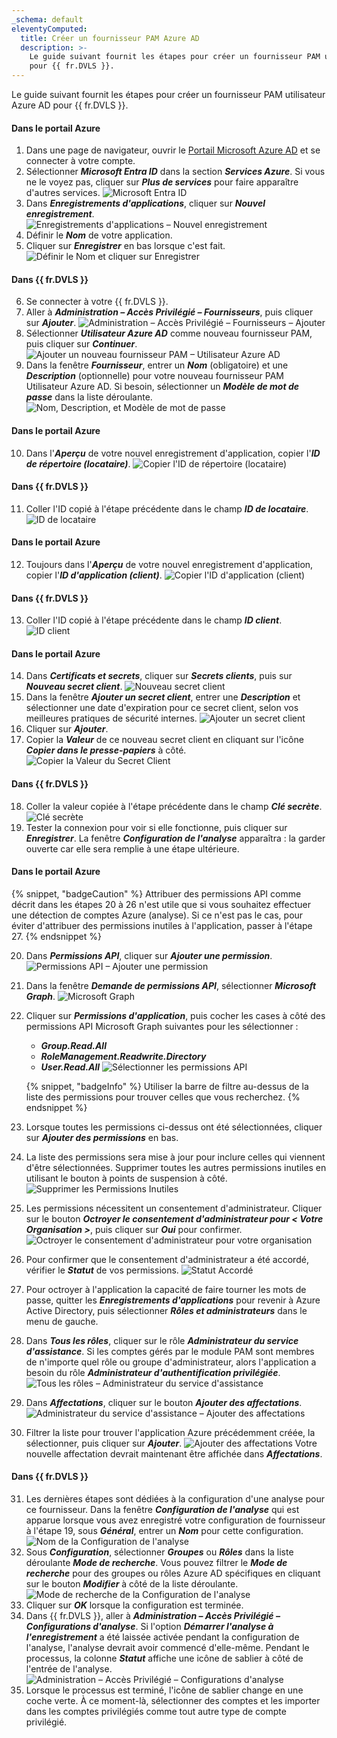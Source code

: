 ```yaml
---
_schema: default
eleventyComputed:
  title: Créer un fournisseur PAM Azure AD
  description: >-
    Le guide suivant fournit les étapes pour créer un fournisseur PAM utilisateur Azure AD
    pour {{ fr.DVLS }}.
---
```

Le guide suivant fournit les étapes pour créer un fournisseur PAM utilisateur Azure AD pour {{ fr.DVLS }}.

#### Dans le portail Azure

1. Dans une page de navigateur, ouvrir le [Portail Microsoft Azure AD](https://azure.microsoft.com) et se connecter à votre compte.
2. Sélectionner ***Microsoft Entra ID*** dans la section ***Services Azure***. Si vous ne le voyez pas, cliquer sur ***Plus de services*** pour faire apparaître d'autres services. ![Microsoft Entra ID](https://cdnweb.devolutions.net/docs/DVLS6085_2024_2.png)
3. Dans ***Enregistrements d'applications***, cliquer sur ***Nouvel enregistrement***. ![Enregistrements d'applications – Nouvel enregistrement](https://cdnweb.devolutions.net/docs/docs_en_kb_KB2133.png)
4. Définir le ***Nom*** de votre application.
5. Cliquer sur ***Enregistrer*** en bas lorsque c'est fait. ![Définir le Nom et cliquer sur Enregistrer](https://cdnweb.devolutions.net/docs/DVLS6087_2024_2.png)

#### Dans {{ fr.DVLS }}

6. Se connecter à votre {{ fr.DVLS }}.
7. Aller à ***Administration – Accès Privilégié – Fournisseurs***, puis cliquer sur ***Ajouter***. ![Administration – Accès Privilégié – Fournisseurs – Ajouter](https://cdnweb.devolutions.net/docs/docs_en_kb_KB2134.png)
8. Sélectionner ***Utilisateur Azure AD*** comme nouveau fournisseur PAM, puis cliquer sur ***Continuer***. ![Ajouter un nouveau fournisseur PAM – Utilisateur Azure AD](https://cdnweb.devolutions.net/docs/docs_en_kb_KB8065.png)
9. Dans la fenêtre ***Fournisseur***, entrer un ***Nom*** (obligatoire) et une ***Description*** (optionnelle) pour votre nouveau fournisseur PAM Utilisateur Azure AD. Si besoin, sélectionner un ***Modèle de mot de passe*** dans la liste déroulante. ![Nom, Description, et Modèle de mot de passe](https://cdnweb.devolutions.net/docs/docs_en_kb_KB2135.png)

#### Dans le portail Azure

10. Dans l'***Aperçu*** de votre nouvel enregistrement d'application, copier l'***ID de répertoire (locataire)***. ![Copier l'ID de répertoire (locataire)](https://cdnweb.devolutions.net/docs/docs_en_kb_KB2136.png)

#### Dans {{ fr.DVLS }}

11. Coller l'ID copié à l'étape précédente dans le champ ***ID de locataire***. ![ID de locataire](https://cdnweb.devolutions.net/docs/docs_en_kb_KB2138.png)

#### Dans le portail Azure

12. Toujours dans l'***Aperçu*** de votre nouvel enregistrement d'application, copier l'***ID d'application (client)***. ![Copier l'ID d'application (client)](https://cdnweb.devolutions.net/docs/docs_en_kb_KB2137.png)

#### Dans {{ fr.DVLS }}

13. Coller l'ID copié à l'étape précédente dans le champ ***ID client***. ![ID client](https://cdnweb.devolutions.net/docs/docs_en_kb_KB2139.png)

#### Dans le portail Azure

14. Dans ***Certificats et secrets***, cliquer sur ***Secrets clients***, puis sur ***Nouveau secret client***. ![Nouveau secret client](https://cdnweb.devolutions.net/docs/docs_en_kb_KB8064.png)
15. Dans la fenêtre ***Ajouter un secret client***, entrer une ***Description*** et sélectionner une date d'expiration pour ce secret client, selon vos meilleures pratiques de sécurité internes. ![Ajouter un secret client](https://cdnweb.devolutions.net/docs/docs_en_kb_KB2140.png)
16. Cliquer sur ***Ajouter***.
17. Copier la ***Valeur*** de ce nouveau secret client en cliquant sur l'icône ***Copier dans le presse-papiers*** à côté. ![Copier la Valeur du Secret Client](https://cdnweb.devolutions.net/docs/docs_en_kb_KB8067.png)

#### Dans {{ fr.DVLS }}

18. Coller la valeur copiée à l'étape précédente dans le champ ***Clé secrète***. ![Clé secrète](https://cdnweb.devolutions.net/docs/docs_en_kb_KB8068.png)
19. Tester la connexion pour voir si elle fonctionne, puis cliquer sur ***Enregistrer***. La fenêtre ***Configuration de l'analyse*** apparaîtra : la garder ouverte car elle sera remplie à une étape ultérieure.

#### Dans le portail Azure

{% snippet, "badgeCaution" %}
Attribuer des permissions API comme décrit dans les étapes 20 à 26 n'est utile que si vous souhaitez effectuer une détection de comptes Azure (analyse). Si ce n'est pas le cas, pour éviter d'attribuer des permissions inutiles à l'application, passer à l'étape 27.
{% endsnippet %}

20. Dans ***Permissions API***, cliquer sur ***Ajouter une permission***. ![Permissions API – Ajouter une permission](https://cdnweb.devolutions.net/docs/docs_en_kb_KB2141.png)
21. Dans la fenêtre ***Demande de permissions API***, sélectionner ***Microsoft Graph***. ![Microsoft Graph](https://cdnweb.devolutions.net/docs/docs_en_kb_KB2142.png)
22. Cliquer sur ***Permissions d'application***, puis cocher les cases à côté des permissions API Microsoft Graph suivantes pour les sélectionner :
    * ***Group.Read.All***
    * ***RoleManagement.Readwrite.Directory***
    * ***User.Read.All*** ![Sélectionner les permissions API](https://cdnweb.devolutions.net/docs/docs_en_kb_KB2143.png)

    {% snippet, "badgeInfo" %}
           Utiliser la barre de filtre au-dessus de la liste des permissions pour trouver celles que vous recherchez.
           {% endsnippet %}

23. Lorsque toutes les permissions ci-dessus ont été sélectionnées, cliquer sur ***Ajouter des permissions*** en bas.
24. La liste des permissions sera mise à jour pour inclure celles qui viennent d'être sélectionnées. Supprimer toutes les autres permissions inutiles en utilisant le bouton à points de suspension à côté. ![Supprimer les Permissions Inutiles](https://cdnweb.devolutions.net/docs/docs_en_kb_KB2328.png)
25. Les permissions nécessitent un consentement d'administrateur. Cliquer sur le bouton ***Octroyer le consentement d'administrateur pour &lt; Votre Organisation &gt;***, puis cliquer sur ***Oui*** pour confirmer. ![Octroyer le consentement d'administrateur pour votre organisation](https://cdnweb.devolutions.net/docs/docs_en_kb_KB2329.png)
26. Pour confirmer que le consentement d'administrateur a été accordé, vérifier le ***Statut*** de vos permissions. ![Statut Accordé](https://cdnweb.devolutions.net/docs/docs_en_kb_KB2330.png)
27. Pour octroyer à l'application la capacité de faire tourner les mots de passe, quitter les ***Enregistrements d'applications*** pour revenir à Azure Active Directory, puis sélectionner ***Rôles et administrateurs*** dans le menu de gauche.
28. Dans ***Tous les rôles***, cliquer sur le rôle ***Administrateur du service d'assistance***. Si les comptes gérés par le module PAM sont membres de n'importe quel rôle ou groupe d'administrateur, alors l'application a besoin du rôle ***Administrateur d'authentification privilégiée***. ![Tous les rôles – Administrateur du service d'assistance](https://cdnweb.devolutions.net/docs/docs_en_kb_KB8072.png)
29. Dans ***Affectations***, cliquer sur le bouton ***Ajouter des affectations***. ![Administrateur du service d'assistance – Ajouter des affectations](https://cdnweb.devolutions.net/docs/docs_en_kb_KB8073.png)
30. Filtrer la liste pour trouver l'application Azure précédemment créée, la sélectionner, puis cliquer sur ***Ajouter***. ![Ajouter des affectations](https://cdnweb.devolutions.net/docs/docs_en_kb_KB8074.png) Votre nouvelle affectation devrait maintenant être affichée dans ***Affectations***.

#### Dans {{ fr.DVLS }}

31. Les dernières étapes sont dédiées à la configuration d'une analyse pour ce fournisseur. Dans la fenêtre ***Configuration de l'analyse*** qui est apparue lorsque vous avez enregistré votre configuration de fournisseur à l'étape 19, sous ***Général***, entrer un ***Nom*** pour cette configuration. ![Nom de la Configuration de l'analyse](https://cdnweb.devolutions.net/docs/docs_en_kb_KB2144.png)
32. Sous ***Configuration***, sélectionner ***Groupes*** ou ***Rôles*** dans la liste déroulante ***Mode de recherche***. Vous pouvez filtrer le ***Mode de recherche*** pour des groupes ou rôles Azure AD spécifiques en cliquant sur le bouton ***Modifier*** à côté de la liste déroulante. ![Mode de recherche de la Configuration de l'analyse](https://cdnweb.devolutions.net/docs/docs_en_kb_KB8077.png)
33. Cliquer sur ***OK*** lorsque la configuration est terminée.
34. Dans {{ fr.DVLS }}, aller à ***Administration – Accès Privilégié – Configurations d'analyse***. Si l'option ***Démarrer l'analyse à l'enregistrement*** a été laissée activée pendant la configuration de l'analyse, l'analyse devrait avoir commencé d'elle-même. Pendant le processus, la colonne ***Statut*** affiche une icône de sablier à côté de l'entrée de l'analyse. ![Administration – Accès Privilégié – Configurations d'analyse](https://cdnweb.devolutions.net/docs/docs_en_kb_KB2145.png)
35. Lorsque le processus est terminé, l'icône de sablier change en une coche verte. À ce moment-là, sélectionner des comptes et les importer dans les comptes privilégiés comme tout autre type de compte privilégié.
